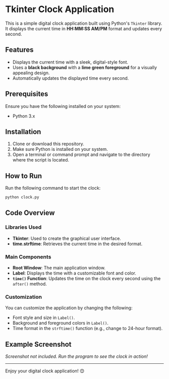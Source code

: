 # Tkinter Clock Application

This is a simple digital clock application built using Python's `Tkinter` library. It displays the current time in **HH:MM:SS AM/PM** format and updates every second.

## Features

- Displays the current time with a sleek, digital-style font.
- Uses a **black background** with a **lime green foreground** for a visually appealing design.
- Automatically updates the displayed time every second.

## Prerequisites

Ensure you have the following installed on your system:

- Python 3.x

## Installation

1. Clone or download this repository.
2. Make sure Python is installed on your system.
3. Open a terminal or command prompt and navigate to the directory where the script is located.

## How to Run

Run the following command to start the clock:

```bash
python clock.py
```

## Code Overview

### Libraries Used

- **Tkinter**: Used to create the graphical user interface.
- **time.strftime**: Retrieves the current time in the desired format.

### Main Components

- **Root Window**: The main application window.
- **Label**: Displays the time with a customizable font and color.
- **`time()` Function**: Updates the time on the clock every second using the `after()` method.

### Customization

You can customize the application by changing the following:

- Font style and size in `Label()`.
- Background and foreground colors in `Label()`.
- Time format in the `strftime()` function (e.g., change to 24-hour format).

## Example Screenshot

*Screenshot not included. Run the program to see the clock in action!*

---

Enjoy your digital clock application! 😊
